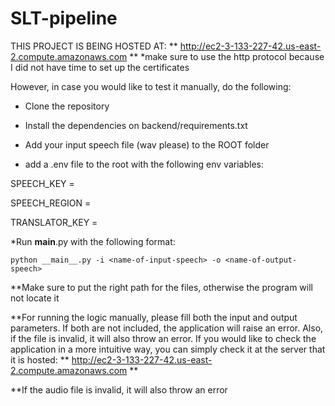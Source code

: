 # SLT-pipeline

THIS PROJECT IS BEING HOSTED AT: **  http://ec2-3-133-227-42.us-east-2.compute.amazonaws.com **
*make sure to use the http protocol because I did not have time to set up the certificates

However, in case you would like to test it manually, do the following: 

* Clone the repository 

* Install the dependencies on backend/requirements.txt

* Add your input speech file (wav please) to the ROOT folder 

* add a .env file to the root with the following env variables:

SPEECH_KEY = <your-azure-api-key-for-ASR> 

SPEECH_REGION = <your-azure-speech-region>

TRANSLATOR_KEY =  <your-azure-translator-api-key>

*Run __main__.py with the following format:

    python __main__.py -i <name-of-input-speech> -o <name-of-output-speech>

**Make sure to put the right path for the files, otherwise the program will not locate it

**For running the logic manually, please fill both the input and output parameters. If both are not included, the application will raise an error. Also, if the file is invalid, it will also throw an error. If you would like to check the application in a more intuitive way, you can simply check it at the server that it is hosted: **  http://ec2-3-133-227-42.us-east-2.compute.amazonaws.com **

**If the audio file is invalid, it will also throw an error
